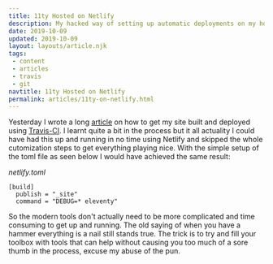 ```yaml
---
title: 11ty Hosted on Netlify
description: My hacked way of setting up automatic deployments on my hosted server
date: 2019-10-09
updated: 2019-10-09
layout: layouts/article.njk
tags: 
 - content
 - articles
 - travis
 - git
navtitle: 11ty Hosted on Netlify
permalink: articles/11ty-on-netlify.html
---
```

Yesterday I wrote a long [article](articles/travis-automatic-build.html) on how to get my site built and deployed using [Travis-CI](https://travis-ci.org). I learnt quite a bit in the process but it all actuality I could have had this up and running in no time using Netlify and skipped the whole cutomization steps to get everything playing nice. With the simple setup of the toml file as seen below I would have achieved the same result:

*netlify.toml*
```
[build]
  publish = "_site"
  command = "DEBUG=* eleventy"
```  

So the modern tools don't actually need to be more complicated and time consuming to get up and running. The old saying of when you have a hammer everything is a nail still stands true. The trick is to try and fill your toolbox with tools that can help without causing you too much of a sore thumb in the process, excuse my abuse of the pun.